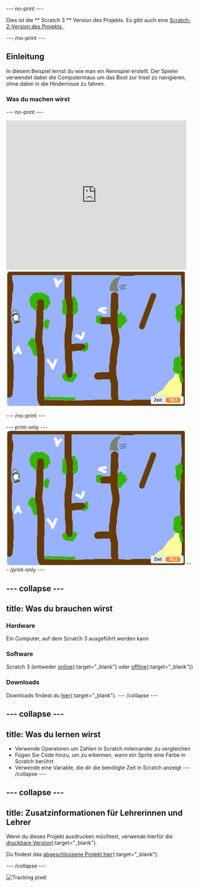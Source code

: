\--- no-print \---

Dies ist die ** Scratch 3 ** Version des Projekts. Es gibt auch eine [ Scratch-2-Version des Projekts ](https://projects.raspberrypi.org/en/projects/boat-race-scratch2).

\--- /no-print \---

## Einleitung

In diesem Beispiel lernst du wie man ein Rennspiel erstellt. Der Spieler verwendet dabei die Computermaus um das Boot zur Insel zu navigieren, ohne dabei in die Hindernisse zu fahren.

### Was du machen wirst

\--- no-print \---

<div class="scratch-preview">
  <iframe allowtransparency="true" width="485" height="402" src="https://scratch.mit.edu/projects/embed/276662533/?autostart=false" frameborder="0" scrolling="no"></iframe>
  <img src="images/boat_race_demo.png">
</div>

\--- /no-print \---

\--- print-only \--- ![boat race demo](images/boat_race_demo.png) \--- /print-only \---

## \--- collapse \---

## title: Was du brauchen wirst

### Hardware

Ein Computer, auf dem Scratch 3 ausgeführt werden kann

### Software

Scratch 3 (entweder [online](https://rpf.io/scratchon){:target="_blank"} oder [offline](https://rpf.io/scratchoff){:target="_blank"})

### Downloads

Downloads findest du [hier](http://rpf.io/p/en/boat-race-go){:target="_blank"}. \--- /collapse \---

## \--- collapse \---

## title: Was du lernen wirst

- Verwende Operatoren um Zahlen in Scratch miteinander zu vergleichen
- Fügen Sie Code hinzu, um zu erkennen, wann ein Sprite eine Farbe in Scratch berührt
- Verwende eine Variable, die dir die benötigte Zeit in Scratch anzeigt \--- /collapse \---

## \--- collapse \---

## title: Zusatzinformationen für Lehrerinnen und Lehrer

Wenn du dieses Projekt ausdrucken möchtest, verwende hierfür die [druckbare Version](https://projects.raspberrypi.org/en/projects/boat-race/print){:target="_blank"}.

Du findest das [abgeschlossene Projekt hier](http://rpf.io/p/en/boat-race-get){:target="_blank"}.

\--- /collapse \---

![Tracking pixel](https://code.org/api/hour/begin_codeclub_boatrace.png)